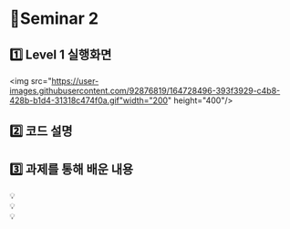 # 🌱Seminar 2
## 1️⃣ Level 1 실행화면
<img src="https://user-images.githubusercontent.com/92876819/164728496-393f3929-c4b8-428b-b1d4-31318c474f0a.gif"width="200" height="400"/>

## 2️⃣ 코드 설명


## 3️⃣ 과제를 통해 배운 내용
  💡 <br>
  💡 <br>
  💡 
